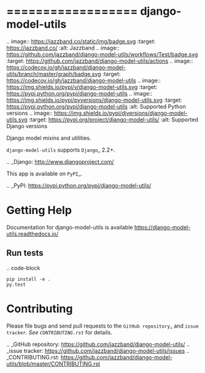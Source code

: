 ==================
django-model-utils
==================

.. image:: https://jazzband.co/static/img/badge.svg
   :target: https://jazzband.co/
   :alt: Jazzband
.. image:: https://github.com/jazzband/django-model-utils/workflows/Test/badge.svg
   :target: https://github.com/jazzband/django-model-utils/actions
.. image:: https://codecov.io/gh/jazzband/django-model-utils/branch/master/graph/badge.svg
  :target: https://codecov.io/gh/jazzband/django-model-utils
.. image:: https://img.shields.io/pypi/v/django-model-utils.svg
   :target: https://pypi.python.org/pypi/django-model-utils
.. image:: https://img.shields.io/pypi/pyversions/django-model-utils.svg
   :target: https://pypi.python.org/pypi/django-model-utils
   :alt: Supported Python versions
.. image:: https://img.shields.io/pypi/djversions/django-model-utils.svg
   :target: https://pypi.org/project/django-model-utils/
   :alt: Supported Django versions

Django model mixins and utilities.

``django-model-utils`` supports `Django`_ 2.2+.

.. _Django: http://www.djangoproject.com/

This app is available on `PyPI`_.

.. _PyPI: https://pypi.python.org/pypi/django-model-utils/

Getting Help
============

Documentation for django-model-utils is available
https://django-model-utils.readthedocs.io/


Run tests
---------

.. code-block

    pip install -e .
    py.test

Contributing
============

Please file bugs and send pull requests to the `GitHub repository`_ and `issue
tracker`_. See `CONTRIBUTING.rst`_ for details.

.. _GitHub repository: https://github.com/jazzband/django-model-utils/
.. _issue tracker: https://github.com/jazzband/django-model-utils/issues
.. _CONTRIBUTING.rst: https://github.com/jazzband/django-model-utils/blob/master/CONTRIBUTING.rst

